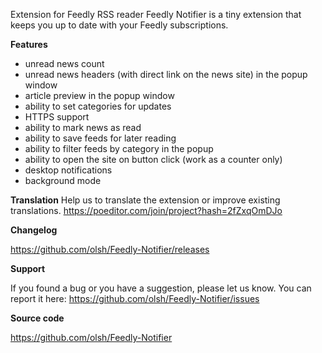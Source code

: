 Extension for Feedly RSS reader
Feedly Notifier is a tiny extension that keeps you up to date with your Feedly subscriptions.

**Features**

- unread news count
- unread news headers (with direct link on the news site) in the popup window
- article preview in the popup window
- ability to set categories for updates
- HTTPS support
- ability to mark news as read
- ability to save feeds for later reading
- ability to filter feeds by category in the popup
- ability to open the site on button click (work as a counter only)
- desktop notifications
- background mode

**Translation**
Help us to translate the extension or improve existing translations.
https://poeditor.com/join/project?hash=2fZxqOmDJo

**Changelog**

https://github.com/olsh/Feedly-Notifier/releases

**Support**

If you found a bug or you have a suggestion, please let us know.
You can report it here:
https://github.com/olsh/Feedly-Notifier/issues

**Source code**

https://github.com/olsh/Feedly-Notifier